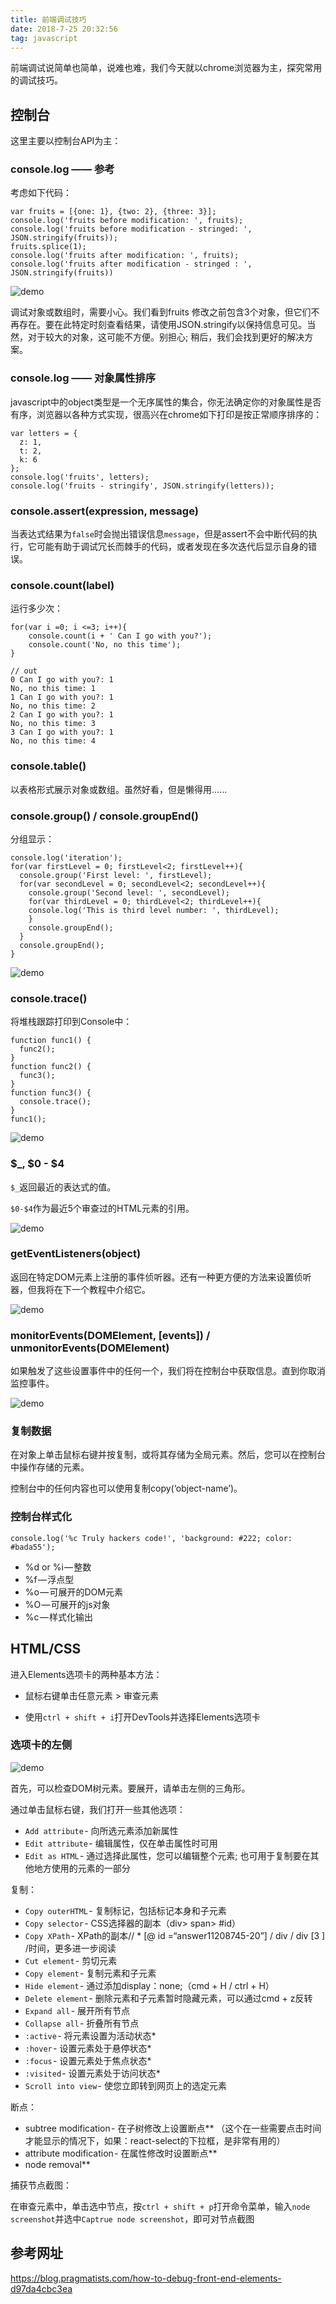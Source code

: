 ```yaml
---
title: 前端调试技巧
date: 2018-7-25 20:32:56
tag: javascript
---
```


前端调试说简单也简单，说难也难，我们今天就以chrome浏览器为主，探究常用的调试技巧。

<!-- more -->
## 控制台

这里主要以控制台API为主：

### console.log —— 参考

考虑如下代码：

```
var fruits = [{one: 1}, {two: 2}, {three: 3}];
console.log('fruits before modification: ', fruits);
console.log('fruits before modification - stringed: ', JSON.stringify(fruits));
fruits.splice(1);
console.log('fruits after modification: ', fruits);
console.log('fruits after modification - stringed : ', JSON.stringify(fruits))
```

![demo](../../images/0_L5q3tcszjc1IYXRT.png)

调试对象或数组时，需要小心。我们看到fruits 修改之前包含3个对象，但它们不再存在。要在此特定时刻查看结果，请使用JSON.stringify以保持信息可见。当然，对于较大的对象，这可能不方便。别担心; 稍后，我们会找到更好的解决方案。

### console.log —— 对象属性排序

javascript中的object类型是一个无序属性的集合，你无法确定你的对象属性是否有序，浏览器以各种方式实现，很高兴在chrome如下打印是按正常顺序排序的：

```
var letters = {
  z: 1,
  t: 2,
  k: 6
};
console.log('fruits', letters);
console.log('fruits - stringify', JSON.stringify(letters));
```

### console.assert(expression, message)

当表达式结果为`false`时会抛出错误信息`message`，但是assert不会中断代码的执行，它可能有助于调试冗长而棘手的代码，或者发现在多次迭代后显示自身的错误。

### console.count(label)

运行多少次：

```
for(var i =0; i <=3; i++){
	console.count(i + ' Can I go with you?');
	console.count('No, no this time');
}

// out
0 Can I go with you?: 1
No, no this time: 1
1 Can I go with you?: 1
No, no this time: 2
2 Can I go with you?: 1
No, no this time: 3
3 Can I go with you?: 1
No, no this time: 4
```

### console.table()

以表格形式展示对象或数组。虽然好看，但是懒得用......

### console.group() / console.groupEnd()

分组显示：

```
console.log('iteration');
for(var firstLevel = 0; firstLevel<2; firstLevel++){
  console.group('First level: ', firstLevel);
  for(var secondLevel = 0; secondLevel<2; secondLevel++){
	console.group('Second level: ', secondLevel);
	for(var thirdLevel = 0; thirdLevel<2; thirdLevel++){
  	console.log('This is third level number: ', thirdLevel);
	}
	console.groupEnd();
  }
  console.groupEnd();
}
```

![demo](../../images/0_X3vtX9amAT_Or_DO_.png)

### console.trace()

将堆栈跟踪打印到Console中：

```
function func1() {
  func2();
}
function func2() {
  func3();
}
function func3() {
  console.trace();
}
func1();
```

![demo](0_4JoZfbntg4bGr03y_.png)

### $_, $0 - $4

`$_`返回最近的表达式的值。

`$0-$4`作为最近5个审查过的HTML元素的引用。

![demo](../../images/0_J1jrQOkNHzaDA_hu_.png)

### getEventListeners(object)

返回在特定DOM元素上注册的事件侦听器。还有一种更方便的方法来设置侦听器，但我将在下一个教程中介绍它。

![demo](../../images/0_JrWFBmu3UKYy-nFj_.png)

### monitorEvents(DOMElement, [events]) / unmonitorEvents(DOMElement)

如果触发了这些设置事件中的任何一个，我们将在控制台中获取信息。直到你取消监控事件。

![demo](../../images/0_PJTUIgivpcMGnrRP_.png)

### 复制数据

在对象上单击鼠标右键并按复制，或将其存储为全局元素。然后，您可以在控制台中操作存储的元素。

控制台中的任何内容也可以使用复制copy(‘object-name’)。

### 控制台样式化

```
console.log('%c Truly hackers code!', 'background: #222; color: #bada55');
```

- %d or %i — 整数
- %f — 浮点型
- %o — 可展开的DOM元素
- %O — 可展开的js对象
- %c — 样式化输出

## HTML/CSS

进入Elements选项卡的两种基本方法：

- 鼠标右键单击任意元素 > 审查元素

- 使用`ctrl + shift + i`打开DevTools并选择Elements选项卡

### 选项卡的左侧

![demo](../../images/0_2ZIYZ7miEXl7iUUC_.png)

首先，可以检查DOM树元素。要展开，请单击左侧的三角形。

通过单击鼠标右键，我们打开一些其他选项：

- `Add attribute` - 向所选元素添加新属性
- `Edit attribute` - 编辑属性，仅在单击属性时可用
- `Edit as HTML` - 通过选择此属性，您可以编辑整个元素; 也可用于复制要在其他地方使用的元素的一部分

复制：

- `Copy outerHTML` - 复制标记，包括标记本身和子元素
- `Copy selector` - CSS选择器的副本（div> span> #id）
- `Copy XPath` - XPath的副本// * [@ id =“answer11208745-20”] / div / div [3 ] /时间，更多进一步阅读
- `Cut element` - 剪切元素
- `Copy element` - 复制元素和子元素
- `Hide element` - 通过添加display：none;（cmd + H / ctrl + H）
- `Delete element` - 删除元素和子元素暂时隐藏元素，可以通过cmd + z反转
- `Expand all` - 展开所有节点
- `Collapse all` - 折叠所有节点
- `:active` - 将元素设置为活动状态* 
- `:hover` - 设置元素处于悬停状态* 
- `:focus` - 设置元素处于焦点状态* 
- `:visited` - 设置元素处于访问状态* 
- `Scroll into view` - 使您立即转到网页上的选定元素

断点：

- subtree modification - 在子树修改上设置断点** （这个在一些需要点击时间才能显示的情况下，如果：react-select的下拉框，是非常有用的）
- attribute modification - 在属性修改时设置断点** 
- node removal**

捕获节点截图：

在审查元素中，单击选中节点，按`ctrl + shift + p`打开命令菜单，输入`node screenshot`并选中`Captrue node screenshot`，即可对节点截图

## 参考网址

https://blog.pragmatists.com/how-to-debug-front-end-elements-d97da4cbc3ea
